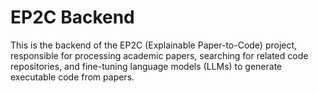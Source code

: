 # EP2C Backend

This is the backend of the EP2C (Explainable Paper-to-Code) project, responsible for processing academic papers, searching for related code repositories, and fine-tuning language models (LLMs) to generate executable code from papers.


